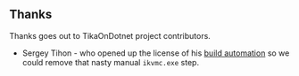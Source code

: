 Thanks
------

Thanks goes out to TikaOnDotnet project contributors.

- Sergey Tihon - who opened up the license of his [build automation](https://github.com/sergey-tihon/Stanford.NLP.NET/blob/3cef796a872c59448de345ad8bd72ceb04920b7d/build.fsx)
so we could remove that nasty manual `ikvmc.exe` step.
